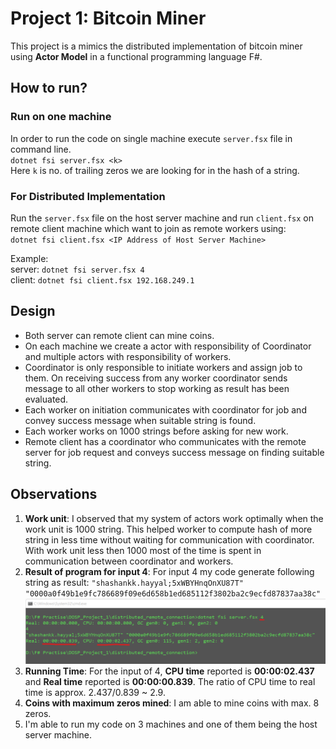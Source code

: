 # Project 1: Bitcoin Miner
This project is a mimics the distributed implementation of bitcoin miner using **Actor Model** in a functional programming language F#.

## How to run?

### Run on one machine
In order to run the code on single machine execute `server.fsx` file in command line.<br>
`dotnet fsi server.fsx <k>`<br>
Here `k` is no. of trailing zeros we are looking for in the hash of a string.
### For Distributed Implementation
Run the `server.fsx` file on the host server machine and run `client.fsx` on remote client machine which want to join as remote workers using:<br>
`dotnet fsi client.fsx <IP Address of Host Server Machine>`

Example:<br>
server: `dotnet fsi server.fsx 4` <br>
client: `dotnet fsi client.fsx 192.168.249.1`


## Design

 - Both server can remote client can mine coins.
 - On each machine we create a actor with responsibility of Coordinator and multiple actors with responsibility of workers.
 - Coordinator is only responsible to initiate workers and assign job to them. On receiving success from any worker coordinator sends message to all other workers to stop working as result has been evaluated.
 - Each worker on initiation communicates with coordinator for job and convey success message when suitable string is found.
 - Each worker works on 1000 strings before asking for new work.
 - Remote client has a coordinator who communicates with the remote server for job request and conveys success message on finding suitable string.

## Observations

 1. **Work unit**: I observed that my system of actors work optimally when the work unit is 1000 string. This helped worker to compute hash of more string in less time without waiting for communication with coordinator. With work unit less then 1000 most of the time is spent in communication between coordinator and workers.
 2. **Result of program for input 4**: For input 4 my code generate following string as result:
 `"shashankk.hayyal;5xWBYHnqOnXU87T" "0000a0f49b1e9fc786689f09e6d658b1ed685112f3802ba2c9ecfd87837aa38c"`
![Resut screenshot](https://github.com/shashank136/Distributed-Operating-System-Principles/blob/main/result_for_input_4.png)
 3. **Running Time**: For the input of 4, **CPU time** reported is **00:00:02.437** and **Real time** reported is **00:00:00.839**. The ratio of CPU time to real time is approx. 2.437/0.839 ~ 2.9.
 4. **Coins with maximum zeros mined**: I am able to mine coins with max. 8 zeros.
 5. I'm able to run my code on 3 machines and one of them being the host server machine.

